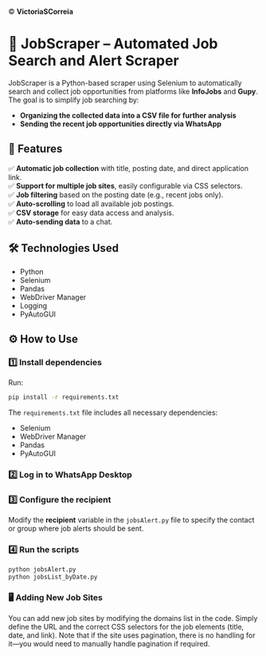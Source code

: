 © **VictoriaSCorreia**

# 🔎 JobScraper – Automated Job Search and Alert Scraper  

JobScraper is a Python-based scraper using Selenium to automatically search and collect job opportunities from platforms like **InfoJobs** and **Gupy**. The goal is to simplify job searching by:  

- **Organizing the collected data into a CSV file for further analysis**  
- **Sending the recent job opportunities directly via WhatsApp**  

## 🚀 Features  

✅ **Automatic job collection** with title, posting date, and direct application link.  
✅ **Support for multiple job sites**, easily configurable via CSS selectors.  
✅ **Job filtering** based on the posting date (e.g., recent jobs only).  
✅ **Auto-scrolling** to load all available job postings.  
✅ **CSV storage** for easy data access and analysis.  
✅ **Auto-sending data** to a chat.  

## 🛠️ Technologies Used  

- Python  
- Selenium  
- Pandas  
- WebDriver Manager  
- Logging  
- PyAutoGUI  

## ⚙️ How to Use  

### 1️⃣ Install dependencies  
Run:  

```bash
pip install -r requirements.txt
```

The `requirements.txt` file includes all necessary dependencies:  
- Selenium  
- WebDriver Manager  
- Pandas  
- PyAutoGUI  

### 2️⃣ Log in to WhatsApp Desktop  

### 3️⃣ Configure the recipient  
Modify the **recipient** variable in the `jobsAlert.py` file to specify the contact or group where job alerts should be sent.  

### 4️⃣ Run the scripts  

```bash
python jobsAlert.py
python jobsList_byDate.py
```

### 🖥️ Adding New Job Sites  
You can add new job sites by modifying the domains list in the code. Simply define the URL and the correct CSS selectors for the job elements (title, date, and link). Note that if the site uses pagination, there is no handling for it—you would need to manually handle pagination if required.


